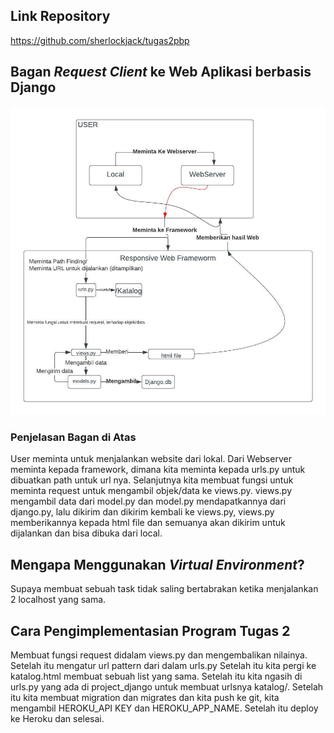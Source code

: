 ## Link Repository
https://github.com/sherlockjack/tugas2pbp

## Bagan *Request Client* ke Web Aplikasi berbasis Django
![BaganMVT_Tugas2](diagram.jpeg)

### Penjelasan Bagan di Atas

User meminta untuk menjalankan website dari lokal.
Dari Webserver meminta kepada framework, dimana kita meminta kepada urls.py untuk dibuatkan path untuk url nya.
Selanjutnya kita membuat fungsi untuk meminta request untuk mengambil objek/data ke views.py.
views.py mengambil data dari model.py dan model.py mendapatkannya dari django.py, lalu dikirim dan dikirim kembali ke views.py, views.py memberikannya kepada html file dan semuanya akan dikirim untuk dijalankan dan bisa dibuka dari local.

## Mengapa Menggunakan *Virtual Environment*?
Supaya membuat sebuah task tidak saling bertabrakan ketika menjalankan 2 localhost yang sama.

## Cara Pengimplementasian Program Tugas 2

Membuat fungsi request didalam views.py dan mengembalikan nilainya.
Setelah itu mengatur url pattern dari dalam urls.py
Setelah itu kita pergi ke katalog.html membuat sebuah list yang sama.
Setelah itu kita ngasih di urls.py yang ada di project_django untuk membuat urlsnya katalog/.
Setelah itu kita membuat migration dan migrates dan kita push ke git, kita mengambil HEROKU_API KEY dan HEROKU_APP_NAME.
Setelah itu deploy ke Heroku dan selesai.
